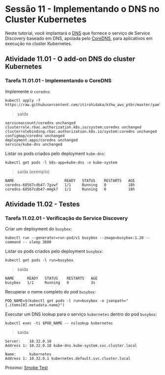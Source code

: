 # Sessão 11 - Implementando o DNS no Cluster Kubernetes

Neste tutorial, você implantará o [DNS](https://kubernetes.io/docs/concepts/services-networking/dns-pod-service/) que fornece o serviço de Service Discovery baseado em DNS, apoiada pelo [CoreDNS](https://coredns.io/), para aplicativos em execução no cluster Kubernetes.

## Atividade 11.01 - O add-on DNS do cluster Kubernetes

### Tarefa 11.01.01 - Implementando o CoreDNS

Implemente o `coredns`:

```
kubectl apply -f https://raw.githubusercontent.com/itirohidaka/kthw_aws_ptbr/master/yaml/coredns.yaml
```

> saída

```
serviceaccount/coredns unchanged
clusterrole.rbac.authorization.k8s.io/system:coredns unchanged
clusterrolebinding.rbac.authorization.k8s.io/system:coredns unchanged
configmap/coredns unchanged
deployment.apps/coredns unchanged
service/kube-dns unchanged
```

Listar os pods criados pelo deployment `kube-dns`:

```
kubectl get pods -l k8s-app=kube-dns -n kube-system
```

> saída (exemplo)

```
NAME                       READY   STATUS    RESTARTS   AGE
coredns-68567cdb47-7gzwf   1/1     Running   0          18h
coredns-68567cdb47-mmgk7   1/1     Running   0          18h
```

## Atividade 11.02 - Testes

### Tarefa 11.02.01 - Verificação do Service Discovery

Criar um deployment do `busybox`:

```
kubectl run --generator=run-pod/v1 busybox --image=busybox:1.28 --command -- sleep 3600
```

Listar os pods criados pelo deployment `busybox`:

```
kubectl get pods -l run=busybox
```

> saída

```
NAME      READY   STATUS    RESTARTS   AGE
busybox   1/1     Running   0          3s
```

Recuperar o nome completo do pod `busybox`:

```
POD_NAME=$(kubectl get pods -l run=busybox -o jsonpath="{.items[0].metadata.name}")
```

Executar um DNS lookup para o serviço `kubernetes` dentro do pod `busybox`:

```
kubectl exec -ti $POD_NAME -- nslookup kubernetes
```

> saída:

```
Server:    10.32.0.10
Address 1: 10.32.0.10 kube-dns.kube-system.svc.cluster.local

Name:      kubernetes
Address 1: 10.32.0.1 kubernetes.default.svc.cluster.local
```

Próximo: [Smoke Test](12-smoke-test.md)
